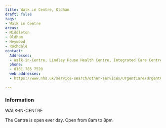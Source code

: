```yaml
---
title: Walk in Centre, Oldham
draft: false
tags:
- Walk in Centre
areas:
- Middleton
- Oldham
- Heywood
- Rochdale
contact:
  Addresses:
  - Walk-in-Centre, Lindley House Health Centre, Integrated Care Centre, New Radlciffe Street, Oldham OL1 1NL   next to the Civic Centre & Bus Station
  phone:
  - 0161 785 7520
  web addresses:
  - https://www.nhs.uk/service-search/other-services/UrgentCare/UrgentCareFinder?Location.Id=16197&Location.Name=Oldham%2C%20Greater%20Manchester%2C%20OL1&Location.County=Greater%20Manchester&Location.Postcode=OL1%201&Location.Latitude=53.545&Location.Longitude=-2.119&IsAandE=False&IsPharmacy=False&IsUrgentCare=True&IsOpenNow=False&MileValue=10

---
```

### Information
WALK-IN-CENTRE 

The Centre is open ever day.
Open from 8am to 8pm